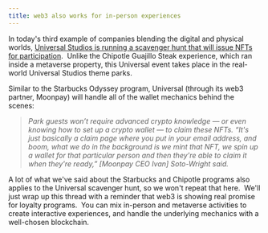 ```yaml
---
title: web3 also works for in-person experiences
---
```

In today's third example of companies blending the digital and physical worlds, [Universal Studios is running a scavenger hunt that will issue NFTs for participation](https://www.theblock.co/post/171491/moonpay-universal-create-an-in-person-nft-based-scavenger-hunt-with-more-than-6-million-tokens).  Unlike the Chipotle Guajillo Steak experience, which ran inside a metaverse property, this Universal event takes place in the real-world Universal Studios theme parks.

Similar to the Starbucks Odyssey program, Universal (through its web3 partner, Moonpay) will handle all of the wallet mechanics behind the scenes:

> _Park guests won’t require advanced crypto knowledge — or even knowing how to set up a crypto wallet — to claim these NFTs. “It's just basically a claim page where you put in your email address, and boom, what we do in the background is we mint that NFT, we spin up a wallet for that particular person and then they're able to claim it when they're ready,” \[Moonpay CEO Ivan\] Soto-Wright said._ 

A lot of what we've said about the Starbucks and Chipotle programs also applies to the Universal scavenger hunt, so we won't repeat that here.  We'll just wrap up this thread with a reminder that web3 is showing real promise for loyalty programs.  You can mix in-person and metaverse activities to create interactive experiences, and handle the underlying mechanics with a well-chosen blockchain.